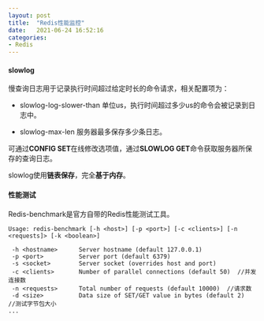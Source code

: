 ```yaml
---
layout: post
title:  "Redis性能监控"
date:   2021-06-24 16:52:16
categories: 
- Redis
---
```


#### slowlog

慢查询日志用于记录执行时间超过给定时长的命令请求，相关配置项为：

* slowlog-log-slower-than  单位us，执行时间超过多少us的命令会被记录到日志中。

* slowlog-max-len   服务器最多保存多少条日志。

可通过**CONFIG SET**在线修改选项值，通过**SLOWLOG GET**命令获取服务器所保存的查询日志。

slowlog使用**链表保存**，完全**基于内存**。


#### 性能测试

Redis-benchmark是官方自带的Redis性能测试工具。
```
Usage: redis-benchmark [-h <host>] [-p <port>] [-c <clients>] [-n <requests]> [-k <boolean>]

 -h <hostname>      Server hostname (default 127.0.0.1)
 -p <port>          Server port (default 6379)
 -s <socket>        Server socket (overrides host and port)
 -c <clients>       Number of parallel connections (default 50)  //并发连接数
 -n <requests>      Total number of requests (default 10000)  //请求数
 -d <size>          Data size of SET/GET value in bytes (default 2)  //测试字节包大小
...
```
